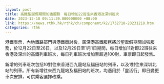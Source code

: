 ```yaml
---
layout: post
title: 高鐵聖誕假期間加強服務　每日增加22班往來香港及深圳班次
date: 2023-12-18 09:11:39.000000000 +08:00
link: https://news.rthk.hk/rthk/ch/component/k2/1732718-20231218.htm
categories: rthk
---
```


港鐵表示，內地鐵路部門與港鐵商討後，廣深港高鐵服務將於聖誕假期間加強服務，於12月22日至26日，以及12月29日至1月1日期間，每日增加11對即22班往來香港及深圳的高鐵列車班次，每日列車班次增加至超過100對，車票即日起發售。

新增的列車班次包括10對往來香港西九龍站及福田站的列車，以及1對往來深圳北站的列車。所有新增往來西九龍站及福田站的班次，均適用於「靈活行」即日變更車次安排，可供乘客選擇改乘。

